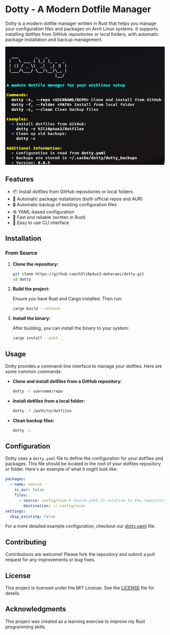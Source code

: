 # Dotty - A Modern Dotfile Manager

Dotty is a modern dotfile manager written in Rust that helps you manage your configuration files and packages on Arch Linux systems. It supports installing dotfiles from GitHub repositories or local folders, with automatic package installation and backup management.

![Dotty Banner](assets/banner.png)

## Features

- 📦 Install dotfiles from GitHub repositories or local folders
- 🔄 Automatic package installation (both official repos and AUR)
- 🔒 Automatic backup of existing configuration files
- ⚙️ YAML-based configuration
- 🚀 Fast and reliable (written in Rust)
- 🔧 Easy to use CLI interface

## Installation

### From Source

1. **Clone the repository:**

   ```bash
   git clone https://github.com/h3li0p4us3-moharami/dotty.git
   cd dotty
   ```

2. **Build the project:**

   Ensure you have Rust and Cargo installed. Then run:

   ```bash
   cargo build --release
   ```

3. **Install the binary:**

   After building, you can install the binary to your system:

   ```bash
   cargo install --path .
   ```

## Usage

Dotty provides a command-line interface to manage your dotfiles. Here are some common commands:

- **Clone and install dotfiles from a GitHub repository:**

  ```bash
  dotty -r username/repo
  ```

- **Install dotfiles from a local folder:**

  ```bash
  dotty -f /path/to/dotfiles
  ```
  
- **Clean backup files:**

  ```bash
  dotty -c
  ```

## Configuration

Dotty uses a `dotty.yaml` file to define the configuration for your dotfiles and packages. This file should be located in the root of your dotfiles repository or folder. Here's an example of what it might look like:

```yaml
packages:
  - name: neovim
    is_aur: false
    files:
      - source: config/nvim # source path is relative to the repository root
        destination: ~/.config/nvim
settings:
  skip_existing: false
```

For a more detailed example configuration, checkout our [dotty.yaml](example/dotty.yaml) file.

## Contributing

Contributions are welcome! Please fork the repository and submit a pull request for any improvements or bug fixes.

## License

This project is licensed under the MIT License. See the [LICENSE](LICENSE) file for details.

## Acknowledgments

This project was created as a learning exercise to improve my Rust programming skills.
